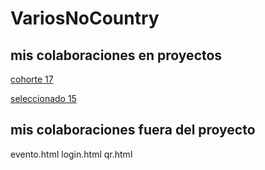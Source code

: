 # VariosNoCountry

## mis colaboraciones en proyectos

[cohorte 17](https://github.com/No-Country/c17-72-m-python/)

[seleccionado 15](https://github.com/No-Country/S15-21-M-Python-Js)


## mis colaboraciones fuera del proyecto 

evento.html
login.html
qr.html
